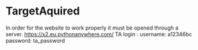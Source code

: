 # TargetAquired
In order for the website to work properly it must be opened through a server.
https://x2.eu.pythonanywhere.com/
TA login : username: a12346bc password: ta_password
